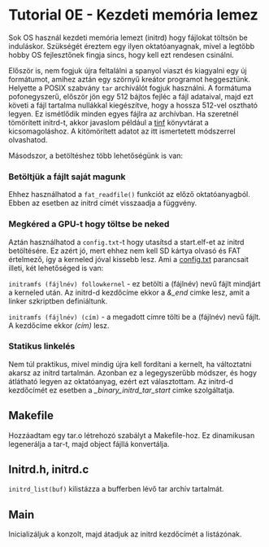 Tutorial 0E - Kezdeti memória lemez
===================================

Sok OS használ kezdeti memória lemezt (initrd) hogy fájlokat töltsön be induláskor. Szükségét éreztem egy
ilyen oktatóanyagnak, mivel a legtöbb hobby OS fejlesztőnek fingja sincs, hogy kell ezt rendesen csinálni.

Először is, nem fogjuk újra feltalálni a spanyol viaszt és kiagyalni egy új formátumot, amihez aztán egy
szörnyű kreátor programot heggesztünk. Helyette a POSIX szabvány `tar` archíválót fogjuk használni. A formátuma
pofonegyszerű, először jön egy 512 bájtos fejléc a fájl adataival, majd ezt követi a fájl tartalma nullákkal
kiegészítve, hogy a hossza 512-vel osztható legyen. Ez ismétlődik minden egyes fájlra az archívban.
Ha szeretnél tömörített initrd-t, akkor javaslom például a [tinf](https://bitbucket.org/jibsen/tinf) könyvtárat
a kicsomagoláshoz. A kitömörített adatot az itt ismertetett módszerrel olvashatod.

Másodszor, a betöltéshez több lehetőségünk is van:

### Betöltjük a fájlt saját magunk
Ehhez használhatod a `fat_readfile()` funkciót az előző oktatóanyagból. Ebben az esetben az initrd címét visszaadja
a függvény.

### Megkéred a GPU-t hogy töltse be neked
Aztán használhatod a `config.txt`-t hogy utasítsd a start.elf-et az initrd betöltésére. Ez azért jó, mert ehhez
nem kell SD kártya olvasó és FAT értelmező, így a kerneled jóval kissebb lesz. Ami a
[config.txt](https://www.raspberrypi.org/documentation/configuration/config-txt/boot.md) parancsait illeti,
két lehetőséged is van:

`initramfs (fájlnév) followkernel` - ez betölti a (fájlnév) nevű fájlt mindjárt a kerneled után. Az initrd-d kezdőcíme
ekkor a *&_end* cimke lesz, amit a linker szkriptben definiáltunk.

`initramfs (fájlnév) (cím)` - a megadott címre tölti be a (fájlnév) nevű fájlt. A kezdőcíme ekkor *(cím)* lesz.

### Statikus linkelés
Nem túl praktikus, mivel mindig újra kell fordítani a kernelt, ha változtatni akarsz az initrd tartalmán. Azonban
ez a legegyszerűbb módszer, és hogy átlátható legyen az oktatóanyag, ezért ezt választottam. Az initrd-d kezdőcímét
ez esetben a *_binary_initrd_tar_start* cimke szolgáltatja.

Makefile
--------
Hozzáadtam egy tar.o létrehozó szabályt a Makefile-hoz. Ez dinamikusan legenerálja a tar-t, majd object fájllá
konvertálja.

Initrd.h, initrd.c
------------------

`initrd_list(buf)` kilistázza a bufferben lévő tar archív tartalmát.

Main
----

Inicializáljuk a konzolt, majd átadjuk az initrd kezdőcímét a listázónak.

